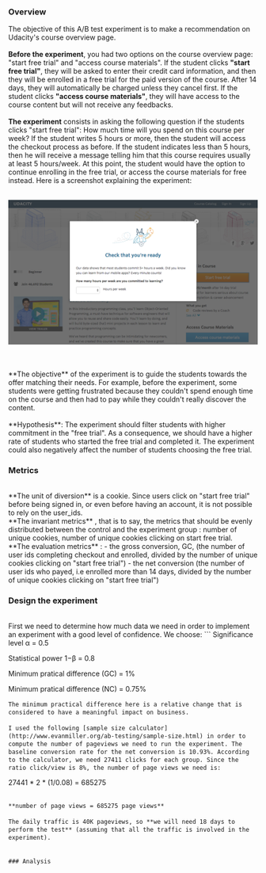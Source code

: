 ### Overview

The objective of this A/B test experiment is to make a recommendation on Udacity's course overview page.
<br>
<br>
**Before the experiment**, you had two options on the course overview page: "start free trial" and "access course materials".
If the student clicks **"start free trial"**, they will be asked to enter their credit card information, and then they will be enrolled in a free trial for the paid version of the course. After 14 days, they will automatically be charged unless they cancel first. If the student clicks **"access course materials"**, they will have access to the course content but will not receive any feedbacks.
<br>
<br>
**The experiment** consists in asking the following question if the students clicks "start free trial": How much time will you spend on this course per week? If the student writes 5 hours or more, then the student will access the checkout process as before. If the student indicates less than 5 hours, then he will receive a message telling him that this course requires usually at least 5 hours/week. At this point, the student would have the option to continue enrolling in the free trial, or access the course materials for free instead. Here is a screenshot explaining the experiment:
<br>
<br>
<p align="center">
  <img src= "https://github.com/guillaumedelaloy/ab-testing/blob/master/image/Final Project_ Experiment Screenshot.png?raw=true">
</p>
<br>
<br>
**The objective** of the experiment is to guide the students towards the offer matching their needs. For example, before the experiment, some students were getting frustrated because they couldn't spend enough time on the course and then had to pay while they couldn't really discover the content.
<br>
<br>
**Hypothesis**: 
The experiment should filter students with higher commitment in the "free trial". As a consequence, we should have a higher rate of students who started the free trial and completed it.
The experiment could also negatively affect the number of students choosing the free trial.


### Metrics
<br>
**The unit of diversion** is a cookie. Since users click on "start free trial" before being signed in, or even before having an account, it is not possible to rely on the user_ids.
<br>
**The invariant metrics** , that is to say, the metrics that should be evenly distributed between the control and the experiment group : number of unique cookies, number of unique cookies clicking on start free trial.
<br>
**The evaluation metrics** : 
- the gross conversion, GC, (the number of user ids completing checkout and enrolled, divided by the number of unique cookies clicking on "start free trial")
- the net conversion (the number of user ids who payed, i.e enrolled more than 14 days, divided by the number of unique cookies clicking on "start free trial")


### Design the experiment
<br>
First we need to determine how much data we need in order to implement an experiment with a good level of confidence.
We choose:
```
Significance level α = 0.5

Statistical power 1−β = 0.8

Minimum pratical difference (GC) = 1%

Minimum pratical difference (NC) = 0.75%
```
The minimum practical difference here is a relative change that is considered to have a meaningful impact on business.

I used the following [sample size calculator](http://www.evanmiller.org/ab-testing/sample-size.html) in order to compute the number of pageviews we need to run the experiment. The baseline conversion rate for the net conversion is 10.93%. According to the calculator, we need 27411 clicks for each group. Since the ratio click/view is 8%, the number of page views we need is:
```
27441 * 2 * (1/0.08) = 685275
```

**number of page views = 685275 page views**

The daily traffic is 40K pageviews, so **we will need 18 days to perform the test** (assuming that all the traffic is involved in the experiment).


### Analysis
